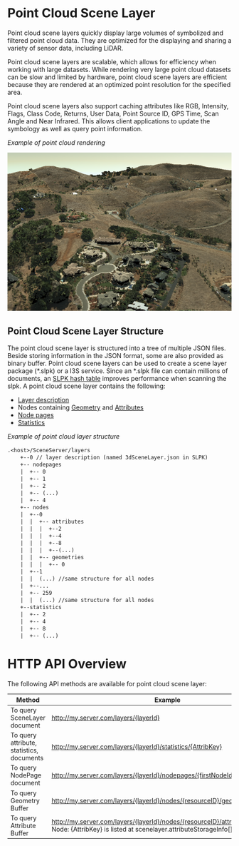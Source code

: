 # Point Cloud Scene Layer

Point cloud scene layers quickly display large volumes of symbolized and filtered point cloud data. They are optimized for the displaying and sharing a variety of sensor data, including LiDAR.  

Point cloud scene layers are scalable, which allows for efficiency when working with large datasets.  While rendering very large point cloud datasets can be slow and limited by hardware, point cloud scene layers are efficient because they are rendered at an optimized point resolution for the specified area. 

Point cloud scene layers also support caching attributes like RGB, Intensity, Flags, Class Code, Returns, User Data, Point Source ID, GPS Time, Scan Angle and Near Infrared.  This allows client applications to update the symbology as well as query point information.

*Example of point cloud rendering*

![Point Cloud Scene Layer](img/point-cloud-scene-layer.png)

## Point Cloud Scene Layer Structure
The point cloud scene layer is structured into a tree of multiple JSON files. Beside storing information in the JSON format, some are also provided as binary buffer. Point cloud scene layers can be used to create a scene layer package (*.slpk) or a I3S service. Since an *.slpk file can contain millions of documents, an [SLPK hash table](slpk_hash_table.pcsl.md) improves performance when scanning the slpk. A point cloud scene layer contains the following:

- [Layer description](layer.pcsl.md)
- Nodes containing [Geometry](defaultGeometrySchema.pcsl.md) and [Attributes](attributeInfo.pcsl.md)
- [Node pages](nodepage.pcsl.md)
- [Statistics](statistics.pcsl.md)

*Example of point cloud layer structure*

```
.<host>/SceneServer/layers
	+--0 // layer description (named 3dSceneLayer.json in SLPK)
	+-- nodepages
	|  +-- 0
	|  +-- 1   
	|  +-- 2  
	|  +-- (...)
	|  +-- 4  
	+-- nodes
	|  +--0
	|  |  +-- attributes
	|  |  |  +--2 
	|  |  |  +--4
	|  |  |  +--8
	|  |  |  +--(...)
	|  |  +-- geometries
	|  |  |  +-- 0
	|  +--1 
	|  |  (...) //same structure for all nodes
	|  +--...
	|  +-- 259
	|  |  (...) //same structure for all nodes
	+--statistics
	|  +-- 2
	|  +-- 4
	|  +-- 8
	|  +-- (...)
```
# HTTP API Overview

The following API methods are available for point cloud scene layer:

|Method|Example|
|------|-------|
|To query SceneLayer document|http://my.server.com/layers/{layerId}|
|To query attribute, statistics, documents|http://my.server.com/layers/{layerId}/statistics/{AttribKey}|
|To query  NodePage  document|http://my.server.com/layers/{layerId}/nodepages/{firstNodeIdInPage} 
|To query  Geometry  Buffer|http://my.server.com/layers/{layerId}/nodes/{resourceID}/geometries/0 
|To query  Attribute  Buffer|http://my.server.com/layers/{layerId}/nodes/{resourceID}/attributes/{AttribKey}  Node:  {AttribKey}  is listed at  scenelayer.attributeStorageInfo[].key 